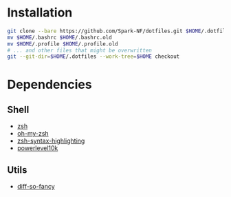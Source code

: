 # Installation

```sh
git clone --bare https://github.com/Spark-NF/dotfiles.git $HOME/.dotfiles
mv $HOME/.bashrc $HOME/.bashrc.old
mv $HOME/.profile $HOME/.profile.old
# ... and other files that might be overwritten
git --git-dir=$HOME/.dotfiles --work-tree=$HOME checkout
```

# Dependencies

## Shell
* [zsh](https://www.zsh.org/)
* [oh-my-zsh](https://github.com/robbyrussell/oh-my-zsh)
* [zsh-syntax-highlighting](https://github.com/zsh-users/zsh-syntax-highlighting)
* [powerlevel10k](https://github.com/romkatv/powerlevel10k)

## Utils
* [diff-so-fancy](https://github.com/so-fancy/diff-so-fancy)
